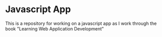 Javascript App
===

This is a repository for working on a javascript app as I work through the book "Learning Web Application Development"

